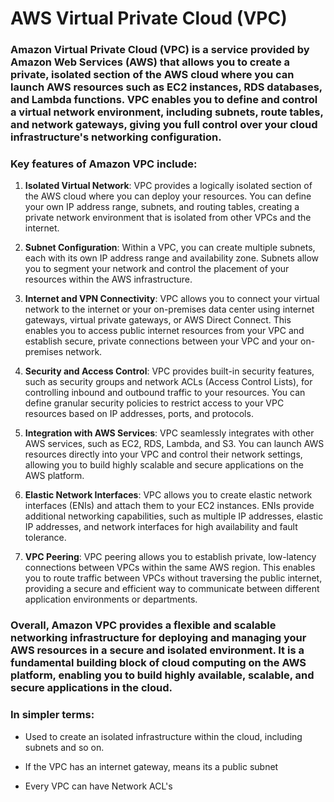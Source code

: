 # AWS Virtual Private Cloud (VPC)

### Amazon Virtual Private Cloud (VPC) is a service provided by Amazon Web Services (AWS) that allows you to create a private, isolated section of the AWS cloud where you can launch AWS resources such as EC2 instances, RDS databases, and Lambda functions. VPC enables you to define and control a virtual network environment, including subnets, route tables, and network gateways, giving you full control over your cloud infrastructure's networking configuration.

### Key features of Amazon VPC include:

1. **Isolated Virtual Network**: VPC provides a logically isolated section of the AWS cloud where you can deploy your resources. You can define your own IP address range, subnets, and routing tables, creating a private network environment that is isolated from other VPCs and the internet.

2. **Subnet Configuration**: Within a VPC, you can create multiple subnets, each with its own IP address range and availability zone. Subnets allow you to segment your network and control the placement of your resources within the AWS infrastructure.

3. **Internet and VPN Connectivity**: VPC allows you to connect your virtual network to the internet or your on-premises data center using internet gateways, virtual private gateways, or AWS Direct Connect. This enables you to access public internet resources from your VPC and establish secure, private connections between your VPC and your on-premises network.

4. **Security and Access Control**: VPC provides built-in security features, such as security groups and network ACLs (Access Control Lists), for controlling inbound and outbound traffic to your resources. You can define granular security policies to restrict access to your VPC resources based on IP addresses, ports, and protocols.

5. **Integration with AWS Services**: VPC seamlessly integrates with other AWS services, such as EC2, RDS, Lambda, and S3. You can launch AWS resources directly into your VPC and control their network settings, allowing you to build highly scalable and secure applications on the AWS platform.

6. **Elastic Network Interfaces**: VPC allows you to create elastic network interfaces (ENIs) and attach them to your EC2 instances. ENIs provide additional networking capabilities, such as multiple IP addresses, elastic IP addresses, and network interfaces for high availability and fault tolerance.

7. **VPC Peering**: VPC peering allows you to establish private, low-latency connections between VPCs within the same AWS region. This enables you to route traffic between VPCs without traversing the public internet, providing a secure and efficient way to communicate between different application environments or departments.

### Overall, Amazon VPC provides a flexible and scalable networking infrastructure for deploying and managing your AWS resources in a secure and isolated environment. It is a fundamental building block of cloud computing on the AWS platform, enabling you to build highly available, scalable, and secure applications in the cloud.

### In simpler terms:

 - Used to create an isolated infrastructure within the cloud, including subnets and so on.

 - If the VPC has an internet gateway, means its a public subnet

 - Every VPC can have Network ACL's
